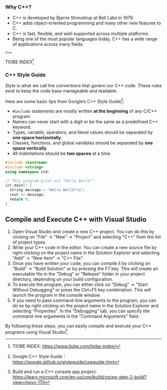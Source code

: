 ### Why C++?

- C++ is developed by Bjarne Stroustrup at Bell Labs in 1979.
- C++ adds object-oriented programming and many other new features to C.
- C++ is fast, flexible, and well-supported across multiple platforms.
- Being one of the most popular languages today, C++ has a wide range of applications across many fields.

<img src="https://img.ithome.com/newsuploadfiles/2023/1/ae64d8f3-3b48-49d7-b68c-e9e498950b8f.png?x-bce-process=image/format,f_auto" alt="img" style="zoom:50%;" />

TIOBE INDEX[^1]



### C++ Style Guide

*Style* is what we call the conventions that govern our C++ code. These rules exist to keep the code base manageable and readable.

Here are some basic tips from Google’s C++ Style Guide[^2]:

- `#include` statements are mostly written **at the beginning** of any C/C++ program.
- Names can never start with a digit or be the same as a predefined C++ keyword.
- Types, variable, operators, and literal values should be separated by **one space horizontally**.
- Classes, functions, and global variables should be separated by **one space vertically**.
- All indentations should be **two spaces** at a time.

```c++
#include <iostream>
#include <string>
using namespace std;

// This program print out “Hello World!”
int main() {
  string message = "Hello World!\n";
  cout << message;
  return 0;
}
```



## Compile and Execute C++ with Visual Studio

1. Open Visual Studio and create a new C++ project. You can do this by clicking on "File" -> "New" -> "Project" and selecting "C++" from the list of project types.
2. Write your C++ code in the editor. You can create a new source file by right-clicking on the project name in the Solution Explorer and selecting "Add" -> "New Item" -> "C++ File".
3. Once you have written your code, you can compile it by clicking on "Build" -> "Build Solution" or by pressing the F7 key. This will create an executable file in the "Debug" or "Release" folder in your project directory, depending on your build configuration.
4. To execute the program, you can either click on "Debug" -> "Start Without Debugging" or press the Ctrl+F5 key combination. This will launch the program in the console window.
5. If you need to pass command-line arguments to the program, you can do so by right-clicking on the project name in the Solution Explorer and selecting "Properties". In the "Debugging" tab, you can specify the command-line arguments in the "Command Arguments" field.

By following these steps, you can easily compile and execute your C++ programs using Visual Studio[^3].



[^1]: TIOBE INDEX:   https://www.tiobe.com/tiobe-index/
[^2]: Google C++ Style Guide：https://google.github.io/styleguide/cppguide.html
[^3]: Build and run a C++ console app project: https://learn.microsoft.com/en-us/cpp/build/vscpp-step-2-build?view=msvc-170
